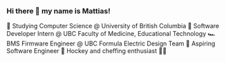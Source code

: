 ### Hi there 👋 my name is Mattias!

🎒 Studying Computer Science @ University of British Columbia
🏫 Software Developer Intern @ UBC Faculty of Medicine, Educational Technology
🏎️ BMS Firmware Engineer @ UBC Formula Electric Design Team
👾 Aspiring Software Engineer
🏒 Hockey and cheffing enthusiast 👨‍🍳

<!--
**mattiaswong6/mattiaswong6** is a ✨ _special_ ✨ repository because its `README.md` (this file) appears on your GitHub profile.

Here are some ideas to get you started:

- 🔭 I’m currently working on ...
- 🌱 I’m currently learning ...
- 👯 I’m looking to collaborate on ...
- 🤔 I’m looking for help with ...
- 💬 Ask me about ...
- 📫 How to reach me: ...
- 😄 Pronouns: ...
- ⚡ Fun fact: ...
-->
